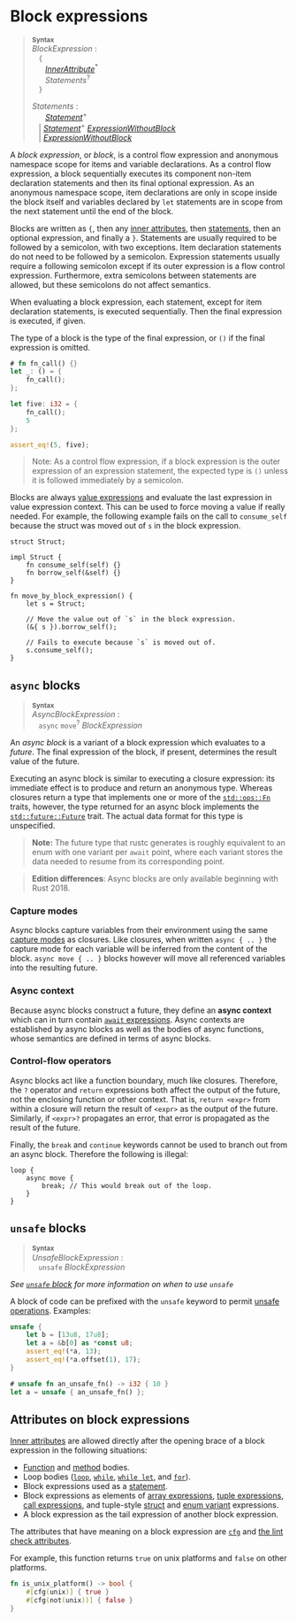 # Block expressions

> **<sup>Syntax</sup>**\
> _BlockExpression_ :\
> &nbsp;&nbsp; `{`\
> &nbsp;&nbsp; &nbsp;&nbsp; [_InnerAttribute_]<sup>\*</sup>\
> &nbsp;&nbsp; &nbsp;&nbsp; _Statements_<sup>?</sup>\
> &nbsp;&nbsp; `}`
>
> _Statements_ :\
> &nbsp;&nbsp; &nbsp;&nbsp; [_Statement_]<sup>\+</sup>\
> &nbsp;&nbsp; | [_Statement_]<sup>\+</sup> [_ExpressionWithoutBlock_]\
> &nbsp;&nbsp; | [_ExpressionWithoutBlock_]

A *block expression*, or *block*, is a control flow expression and anonymous
namespace scope for items and variable declarations. As a control flow
expression, a block sequentially executes its component non-item declaration
statements and then its final optional expression. As an anonymous namespace
scope, item declarations are only in scope inside the block itself and variables
declared by `let` statements are in scope from the next statement until the end
of the block.

Blocks are written as `{`, then any [inner attributes], then [statements],
then an optional expression, and finally a `}`. Statements are usually required
to be followed by a semicolon, with two exceptions. Item declaration statements do
not need to be followed by a semicolon. Expression statements usually require
a following semicolon except if its outer expression is a flow control
expression. Furthermore, extra semicolons between statements are allowed, but
these semicolons do not affect semantics.

When evaluating a block expression, each statement, except for item declaration
statements, is executed sequentially. Then the final expression is executed,
if given.

The type of a block is the type of the final expression, or `()` if the final
expression is omitted.

```rust
# fn fn_call() {}
let _: () = {
    fn_call();
};

let five: i32 = {
    fn_call();
    5
};

assert_eq!(5, five);
```

> Note: As a control flow expression, if a block expression is the outer
> expression of an expression statement, the expected type is `()` unless it
> is followed immediately by a semicolon.

Blocks are always [value expressions] and evaluate the last expression in
value expression context. This can be used to force moving a value if really
needed. For example, the following example fails on the call to `consume_self`
because the struct was moved out of `s` in the block expression.

```rust,compile_fail
struct Struct;

impl Struct {
    fn consume_self(self) {}
    fn borrow_self(&self) {}
}

fn move_by_block_expression() {
    let s = Struct;

    // Move the value out of `s` in the block expression.
    (&{ s }).borrow_self();

    // Fails to execute because `s` is moved out of.
    s.consume_self();
}
```

## `async` blocks

> **<sup>Syntax</sup>**\
> _AsyncBlockExpression_ :\
> &nbsp;&nbsp; `async` `move`<sup>?</sup> _BlockExpression_

An *async block* is a variant of a block expression which evaluates to
a *future*. The final expression of the block, if present, determines
the result value of the future.

Executing an async block is similar to executing a closure expression:
its immediate effect is to produce and return an anonymous type.
Whereas closures return a type that implements one or more of the
[`std::ops::Fn`] traits, however, the type returned for an async block
implements the [`std::future::Future`] trait. The actual data format for
this type is unspecified.

> **Note:** The future type that rustc generates is roughly equivalent
> to an enum with one variant per `await` point, where each variant
> stores the data needed to resume from its corresponding point.

> **Edition differences**: Async blocks are only available beginning with Rust 2018.

[`std::ops::Fn`]: https://doc.rust-lang.org/std/ops/trait.Fn.html
[`std::future::Future`]: https://doc.rust-lang.org/std/future/trait.Future.html

### Capture modes

Async blocks capture variables from their environment using the same
[capture modes] as closures. Like closures, when written `async {
.. }` the capture mode for each variable will be inferred from the
content of the block. `async move { .. }` blocks however will move all
referenced variables into the resulting future.

[capture modes]: ../types/closure.md#capture-modes
[shared references]: ../types/pointer.md#shared-references-
[mutable reference]: ../types/pointer.md#mutables-references-

### Async context

Because async blocks construct a future, they define an **async
context** which can in turn contain [`await` expressions].  Async
contexts are established by async blocks as well as the bodies of
async functions, whose semantics are defined in terms of async blocks.

[`await` expressions]: await-expr.md

### Control-flow operators

Async blocks act like a function boundary, much like
closures. Therefore, the `?` operator and `return` expressions both
affect the output of the future, not the enclosing function or other
context. That is, `return <expr>` from within a closure will return
the result of `<expr>` as the output of the future. Similarly, if
`<expr>?` propagates an error, that error is propagated as the result
of the future.

Finally, the `break` and `continue` keywords cannot be used to branch
out from an async block. Therefore the following is illegal:

```rust,edition2018,compile_fail
loop {
    async move {
        break; // This would break out of the loop.
    }
}
```

## `unsafe` blocks

> **<sup>Syntax</sup>**\
> _UnsafeBlockExpression_ :\
> &nbsp;&nbsp; `unsafe` _BlockExpression_

_See [`unsafe` block](../unsafe-blocks.md) for more information on when to use `unsafe`_

A block of code can be prefixed with the `unsafe` keyword to permit [unsafe
operations]. Examples:

```rust
unsafe {
    let b = [13u8, 17u8];
    let a = &b[0] as *const u8;
    assert_eq!(*a, 13);
    assert_eq!(*a.offset(1), 17);
}

# unsafe fn an_unsafe_fn() -> i32 { 10 }
let a = unsafe { an_unsafe_fn() };
```

## Attributes on block expressions

[Inner attributes] are allowed directly after the opening brace of a block
expression in the following situations:

* [Function] and [method] bodies.
* Loop bodies ([`loop`], [`while`], [`while let`], and [`for`]).
* Block expressions used as a [statement].
* Block expressions as elements of [array expressions], [tuple expressions],
  [call expressions], and tuple-style [struct] and [enum variant] expressions.
* A block expression as the tail expression of another block expression.
<!-- Keep list in sync with expressions.md -->

The attributes that have meaning on a block expression are [`cfg`] and [the
lint check attributes].

For example, this function returns `true` on unix platforms and `false` on other
platforms.

```rust
fn is_unix_platform() -> bool {
    #[cfg(unix)] { true }
    #[cfg(not(unix))] { false }
}
```

[_ExpressionWithoutBlock_]: ../expressions.md
[_InnerAttribute_]: ../attributes.md
[_Statement_]: ../statements.md
[`cfg`]: ../conditional-compilation.md
[`for`]: loop-expr.md#iterator-loops
[`loop`]: loop-expr.md#infinite-loops
[`while let`]: loop-expr.md#predicate-pattern-loops
[`while`]: loop-expr.md#predicate-loops
[array expressions]: array-expr.md
[call expressions]: call-expr.md
[enum variant]: enum-variant-expr.md
[function]: ../items/functions.md
[inner attributes]: ../attributes.md
[method]: ../items/associated-items.md#方法
[statement]: ../statements.md
[statements]: ../statements.md
[struct]: struct-expr.md
[the lint check attributes]: ../attributes/diagnostics.md#lint检查类属性
[tuple expressions]: tuple-expr.md
[unsafe operations]: ../unsafety.md
[value expressions]: ../expressions.md#位置表达式和值表达式
